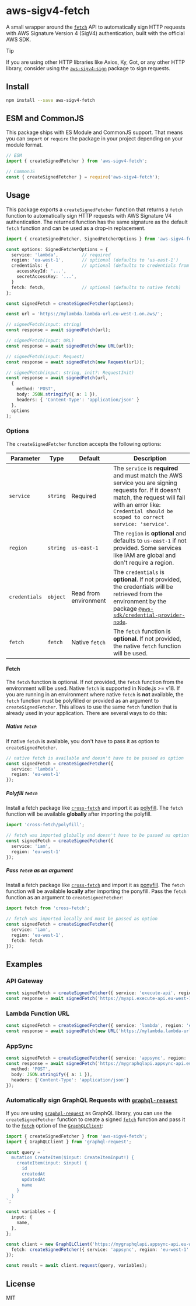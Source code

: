 # aws-sigv4-fetch
A small wrapper around the [`fetch`](https://developer.mozilla.org/en-US/docs/Web/API/fetch) API to automatically sign HTTP requests with AWS Signature Version 4 (SigV4) authentication, built with the official AWS SDK.

> [!TIP]
> If you are using other HTTP libraries like Axios, Ky, Got, or any other HTTP library, consider using the [`aws-sigv4-sign`](https://github.com/zirkelc/aws-sigv4/tree/main/packages/aws-sigv4-sign) package to sign requests.

## Install
```sh
npm install --save aws-sigv4-fetch
```

## ESM and CommonJS
This package ships with ES Module and CommonJS support. That means you can `import` or `require` the package in your project depending on your module format.

```ts
// ESM
import { createSignedFetcher } from 'aws-sigv4-fetch';

// CommonJS
const { createSignedFetcher } = require('aws-sigv4-fetch');
```

## Usage
This package exports a `createSignedFetcher` function that returns a `fetch` function to automatically sign HTTP requests with AWS Signature V4 authentication.
The returned function has the same signature as the default `fetch` function and can be used as a drop-in replacement.


```ts
import { createSignedFetcher, SignedFetcherOptions } from 'aws-sigv4-fetch';

const options: SignedFetcherOptions = {
  service: 'lambda',         // required
  region: 'eu-west-1',       // optional (defaults to 'us-east-1')
  credentials: {             // optional (defaults to credentials from environment)
    accessKeyId: '...',
    secretAccessKey: '...',
  }
  fetch: fetch,              // optional (defaults to native fetch)
};

const signedFetch = createSignedFetcher(options);

const url = 'https://mylambda.lambda-url.eu-west-1.on.aws/';

// signedFetch(input: string)
const response = await signedFetch(url);

// signedFetch(input: URL)
const response = await signedFetch(new URL(url));

// signedFetch(input: Request)
const response = await signedFetch(new Request(url));

// signedFetch(input: string, init?: RequestInit)
const response = await signedFetch(url,
  {
    method: 'POST',
    body: JSON.stringify({ a: 1 }),
    headers: { 'Content-Type': 'application/json' }
  },
  options
);
```

### Options

The `createSignedFetcher` function accepts the following options:

| Parameter | Type | Default | Description |
| --- | --- | --- | --- |
| `service` | `string` | Required | The `service` is **required** and must match the AWS service you are signing requests for. If it doesn't match, the request will fail with an error like: `Credential should be scoped to correct service: 'service'`. |
| `region` | `string` | `us-east-1` | The `region` is **optional** and defaults to `us-east-1` if not provided. Some services like IAM are global and don't require a region. |
| `credentials` | `object` | Read from environment | The `credentials` is **optional**. If not provided, the credentials will be retrieved from the environment by the package [`@aws-sdk/credential-provider-node`](https://docs.aws.amazon.com/AWSJavaScriptSDK/v3/latest/modules/_aws_sdk_credential_provider_node.html). |
| `fetch` | `fetch` | Native `fetch` | The `fetch` function is **optional**. If not provided, the native `fetch` function will be used. |


#### Fetch
The `fetch` function is optional. If not provided, the `fetch` function from the environment will be used. Native `fetch` is supported in Node.js >= v18. If you are running in an environment where native `fetch` is **not** available, the `fetch` function must be polyfilled or provided as an argument to `createSignedFetcher`. This allows to use the same `fetch` function that is already used in your application. There are several ways to do this:

##### Native `fetch`
If native `fetch` is available, you don't have to pass it as option to `createSignedFetcher`.

```ts
// native fetch is available and doesn't have to be passed as option
const signedFetch = createSignedFetcher({
  service: 'lambda',
  region: 'eu-west-1'
});
```

##### Polyfill `fetch`
Install a fetch package like [`cross-fetch`](https://www.npmjs.com/package/cross-fetch) and import it as [polyfill](https://en.wikipedia.org/wiki/Polyfill_(programming)). The `fetch` function will be available **globally** after importing the polyfill.

```ts
import 'cross-fetch/polyfill';

// fetch was imported globally and doesn't have to be passed as option
const signedFetch = createSignedFetcher({
  service: 'iam',
  region: 'eu-west-1'
});
```

##### Pass `fetch` as an argument
Install a fetch package like [`cross-fetch`](https://www.npmjs.com/package/cross-fetch) and import it as [ponyfill](https://github.com/sindresorhus/ponyfill). The `fetch` function will be available **locally** after importing the ponyfill. Pass the `fetch` function as an argument to `createSignedFetcher`:

```ts
import fetch from 'cross-fetch';

// fetch was imported locally and must be passed as option
const signedFetch = createSignedFetcher({
  service: 'iam',
  region: 'eu-west-1',
  fetch: fetch
});
```

## Examples

### API Gateway
```ts
const signedFetch = createSignedFetcher({ service: 'execute-api', region: 'eu-west-1' });
const response = await signedFetch('https://myapi.execute-api.eu-west-1.amazonaws.com/my-stage/my-resource');
```

### Lambda Function URL
```ts
const signedFetch = createSignedFetcher({ service: 'lambda', region: 'eu-west-1' });
const response = await signedFetch(new URL('https://mylambda.lambda-url.eu-west-1.on.aws/'));
```

### AppSync
```ts
const signedFetch = createSignedFetcher({ service: 'appsync', region: 'eu-west-1' });
const response = await signedFetch('https://mygraphqlapi.appsync-api.eu-west-1.amazonaws.com/graphql', {
  method: 'POST',
  body: JSON.stringify({ a: 1 }),
  headers: {'Content-Type': 'application/json'}
});
```

### Automatically sign GraphQL Requests with [`graphql-request`](https://www.npmjs.com/package/graphql-request)
If you are using [`graphql-request`](https://www.npmjs.com/package/graphql-request) as GraphQL library, you can use the `createSignedFetcher` function to create a signed [`fetch`](https://developer.mozilla.org/en-US/docs/Web/API/fetch) function and pass it to the [`fetch`](https://github.com/graffle-js/graffle/blob/b732f4595b2619cc0f0c23e69e8316f37e29713b/src/legacy/helpers/types.ts#L63-L71) option of the [`GraphQLClient`](https://github.com/graffle-js/graffle/blob/b732f4595b2619cc0f0c23e69e8316f37e29713b/src/legacy/classes/GraphQLClient.ts#L20-L21):

```ts
import { createSignedFetcher } from 'aws-sigv4-fetch';
import { GraphQLClient } from 'graphql-request';

const query = `
  mutation CreateItem($input: CreateItemInput!) {
    createItem(input: $input) {
      id
      createdAt
      updatedAt
      name
    }
  }
`;

const variables = {
  input: {
    name,
  },
};

const client = new GraphQLClient('https://mygraphqlapi.appsync-api.eu-west-1.amazonaws.com/graphql', {
  fetch: createSignedFetcher({ service: 'appsync', region: 'eu-west-1' }),
});

const result = await client.request(query, variables);
```

## License
MIT
